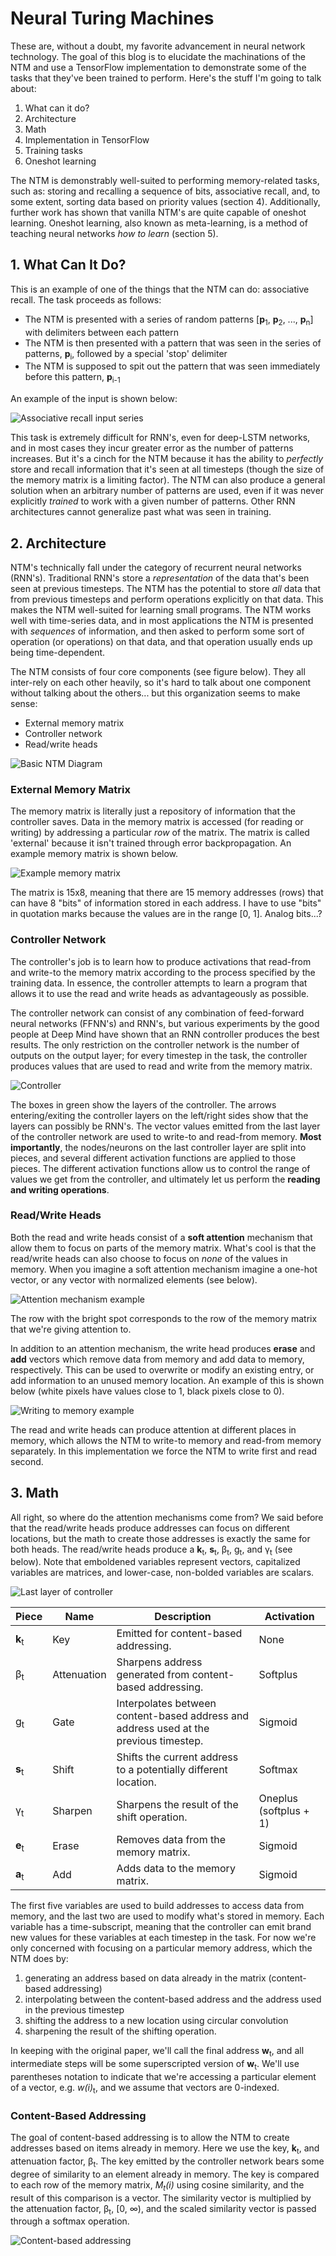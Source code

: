 # **Neural Turing Machines**

These are, without a doubt, my favorite advancement in neural network technology. The goal of this blog is to elucidate the machinations of the NTM and use a TensorFlow implementation to demonstrate some of the tasks that they've been trained to perform. Here's the stuff I'm going to talk about:

1. What can it do?
2. Architecture
3. Math
4. Implementation in TensorFlow
5. Training tasks
6. Oneshot learning

The NTM is demonstrably well-suited to performing memory-related tasks, such as: storing and recalling a sequence of bits, associative recall, and, to some extent, sorting data based on priority values (section 4). Additionally, further work has shown that vanilla NTM's are quite capable of oneshot learning. Oneshot learning, also known as meta-learning, is a method of teaching neural networks *how to learn* (section 5).

## 1. What Can It Do?

This is an example of one of the things that the NTM can do: associative recall. The task proceeds as follows:

* The NTM is presented with a series of random patterns [**p**<sub>1</sub>, **p**<sub>2</sub>, ..., **p**<sub>n</sub>] with delimiters between each pattern
* The NTM is then presented with a pattern that was seen in the series of patterns, **p**<sub>i</sub>, followed by a special 'stop' delimiter
* The NTM is supposed to spit out the pattern that was seen immediately before this pattern, **p**<sub>i-1</sub>

An example of the input is shown below:

![Associative recall input series](/assets/associative_recall_input.png)

This task is extremely difficult for RNN's, even for deep-LSTM networks, and in most cases they incur greater error as the number of patterns increases. But it's a cinch for the NTM because it has the ability to *perfectly* store and recall information that it's seen at all timesteps (though the size of the memory matrix is a limiting factor).
The NTM can also produce a general solution when an arbitrary number of patterns are used, even if it was never explicitly *trained* to work with a given number of patterns. Other RNN architectures cannot generalize past what was seen in training.

## 2. Architecture

NTM's technically fall under the category of recurrent neural networks (RNN's). Traditional RNN's store a *representation* of the data that's been seen at previous timesteps. The NTM has the potential to store *all* data that from previous timesteps and perform operations explicitly on that data. This makes the NTM well-suited for learning small programs. The NTM works well with time-series data, and in most applications the NTM is presented with *sequences* of information, and then asked to perform some sort of operation (or operations) on that data, and that operation usually ends up being time-dependent.

The NTM consists of four core components (see figure below). They all inter-rely on each other heavily, so it's hard to talk about one component without talking about the others... but this organization seems to make sense:

* External memory matrix
* Controller network
* Read/write heads

![Basic NTM Diagram](/assets/ntm_diagram_small.png)

### External Memory Matrix

The memory matrix is literally just a repository of information that the controller saves. Data in the memory matrix is accessed (for reading or writing) by addressing a particular *row* of the matrix. The matrix is called 'external' because it isn't trained through error backpropagation. An example memory matrix is shown below.

![Example memory matrix](/assets/mem.png)

The matrix is 15x8, meaning that there are 15 memory addresses (rows) that can have 8 "bits" of information stored in each address. I have to use "bits" in quotation marks because the values are in the range [0, 1]. Analog bits...?

### Controller Network

The controller's job is to learn how to produce activations that read-from and write-to the memory matrix according to the process specified by the training data. In essence, the controller attempts to learn a program that allows it to use the read and write heads as advantageously as possible.

The controller network can consist of any combination of feed-forward neural networks (FFNN's) and RNN's, but various experiments by the good people at Deep Mind have shown that an RNN controller produces the best results. The only restriction on the controller network is the number of outputs on the output layer; for every timestep in the task, the controller produces values that are used to read and write from the memory matrix.

![Controller](/assets/controller_small.png)

The boxes in green show the layers of the controller. The arrows entering/exiting the controller layers on the left/right sides show that the layers can possibly be RNN's. The vector values emitted from the last layer of the controller network are used to write-to and read-from memory. **Most importantly**, the nodes/neurons on the last controller layer are split into pieces, and several different activation functions are applied to those pieces. The different activation functions allow us to control the range of values we get from the controller, and ultimately let us perform the **reading and writing operations**.

### Read/Write Heads

Both the read and write heads consist of a **soft attention** mechanism that allow them to focus on parts of the memory matrix. What's cool is that the read/write heads can also choose to focus on *none* of the values in memory. When you imagine a soft attention mechanism imagine a one-hot vector, or any vector with normalized elements (see below).

![Attention mechanism example](/assets/attention%2Bmemory.png)

The row with the bright spot corresponds to the row of the memory matrix that we're giving attention to.

In addition to an attention mechanism, the write head produces **erase** and **add** vectors which remove data from memory and add data to memory, respectively. This can be used to overwrite or modify an existing entry, or add information to an unused memory location. An example of this is shown below (white pixels have values close to 1, black pixels close to 0).

![Writing to memory example](/assets/write_memory_small.png)

The read and write heads can produce attention at different places in memory, which allows the NTM to write-to memory and read-from memory separately. In this implementation we force the NTM to write first and read second.

## 3. Math

All right, so where do the attention mechanisms come from? We said before that the read/write heads produce addresses can focus on different locations, but the math to create those addresses is exactly the same for both heads. The read/write heads produce a **k**<sub>t</sub>, **s**<sub>t</sub>, β<sub>t</sub>, g<sub>t</sub>, and γ<sub>t</sub> (see below). Note that emboldened variables represent vectors, capitalized variables are matrices, and lower-case, non-bolded variables are scalars.

![Last layer of controller](/assets/controller_out_small.png)

| Piece | Name        | Description                                                                           | Activation             |
|-------|-------------|---------------------------------------------------------------------------------------|------------------------|
| **k**<sub>t</sub> | Key         | Emitted for content-based addressing.                                                 | None                   |
| β<sub>t</sub>     | Attenuation | Sharpens address generated from content-based addressing.                             | Softplus               |
| g<sub>t</sub>     | Gate        | Interpolates between content-based address and address used at the previous timestep. | Sigmoid                |
| **s**<sub>t</sub> | Shift       | Shifts the current address to a potentially different location.                       | Softmax                |
| γ<sub>t</sub>     | Sharpen     | Sharpens the result of the shift operation.                                           | Oneplus (softplus + 1) |
| **e**<sub>t</sub> | Erase       | Removes data from the memory matrix.                                                  | Sigmoid                |
| **a**<sub>t</sub> | Add         | Adds data to the memory matrix.                                                       | Sigmoid                |

The first five variables are used to build addresses to access data from memory, and the last two are used to modify what's stored in memory. Each variable has a time-subscript, meaning that the controller can emit brand new values for these variables at each timestep in the task. For now we're only concerned with focusing on a particular memory address, which the NTM does by:

1. generating an address based on data already in the matrix (content-based addressing)
2. interpolating between the content-based address and the address used in the previous timestep
3. shifting the address to a new location using circular convolution
4. sharpening the result of the shifting operation.

In keeping with the original paper, we'll call the final address **w**<sub>t</sub>, and all intermediate steps will be some superscripted version of **w**<sub>t</sub>. We'll use parentheses notation to indicate that we're accessing a particular element of a vector, e.g. *w(i)*<sub>t</sub>, and we assume that vectors are 0-indexed.

### Content-Based Addressing

The goal of content-based addressing is to allow the NTM to create addresses based on items already in memory. Here we use the key, **k**<sub>t</sub>, and attenuation factor, β<sub>t</sub>. The key emitted by the controller network bears some degree of similarity to an element already in memory. The key is compared to each row of the memory matrix, *M<sub>t</sub>(i)* using cosine similarity, and the result of this comparison is a vector. The similarity vector is multiplied by the attenuation factor, β<sub>t</sub>, [0, ∞), and the scaled similarity vector is passed through a softmax operation.

![Content-based addressing](/assets/content_based_addressing_small.PNG)
